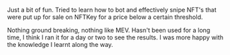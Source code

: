 Just a bit of fun. Tried to learn how to bot and effectively snipe NFT's that were put up for sale on NFTKey for a price below a certain threshold. 

Nothing ground breaking, nothing like MEV. Hasn't been used for a long time, I think I ran it for a day or two to see the results. I was more happy with the knowledge I learnt along the way.
